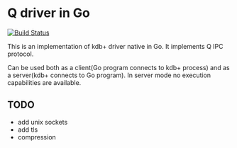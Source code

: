 # Q driver in Go #

[![Build Status](https://travis-ci.org/sv/kdbgo.svg?branch=master)](https://travis-ci.org/sv/kdbgo)

This is an implementation of kdb+ driver native in Go. It implements Q IPC protocol.

Can be used both as a client(Go program connects to kdb+ process) and as a server(kdb+ connects to Go program).
In server mode no execution capabilities are available.


## TODO ##
- add unix sockets
- add tls
- compression
